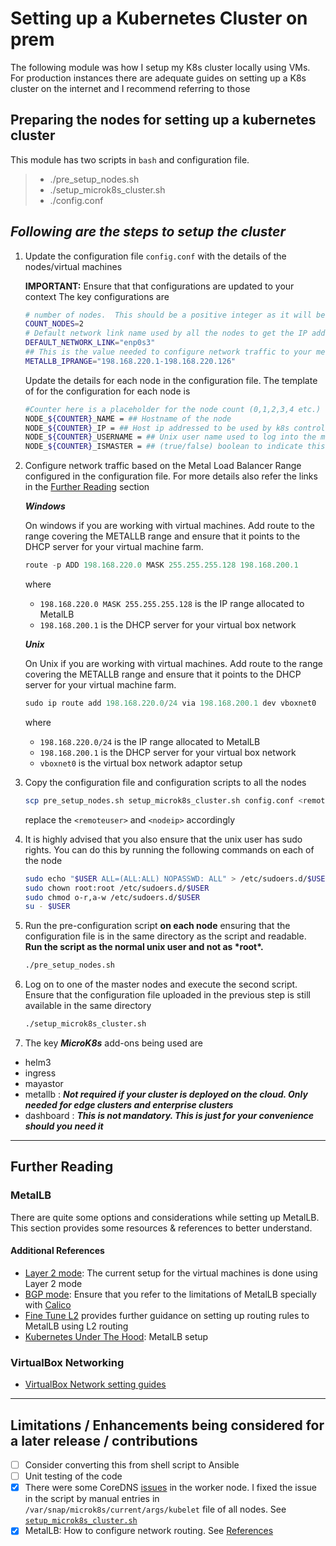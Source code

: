 # Setting up a Kubernetes Cluster on prem

The following module was how I setup my K8s cluster locally using VMs. For production instances there are adequate guides on setting up a K8s cluster on the internet and I recommend referring to those

## Preparing the nodes for setting up a kubernetes cluster

This module has two scripts in `bash` and configuration file.

> - ./pre_setup_nodes.sh
> - ./setup_microk8s_cluster.sh
> - ./config.conf

## **_Following are the steps to setup the cluster_**

1. Update the configuration file `config.conf` with the details of the nodes/virtual machines

   **IMPORTANT:** Ensure that that configurations are updated to your context
   The key configurations are

   ```bash
   # number of nodes.  This should be a positive integer as it will be used in a for loop
   COUNT_NODES=2
   # Default network link name used by all the nodes to get the IP address required by the K8s cluster
   DEFAULT_NETWORK_LINK="enp0s3"
   ## This is the value needed to configure network traffic to your metallb loadbalancer
   METALLB_IPRANGE="198.168.220.1-198.168.220.126"
   ```

   Update the details for each node in the configuration file. The template of for the configuration for each node is

   ```bash
   #Counter here is a placeholder for the node count (0,1,2,3,4 etc.)
   NODE_${COUNTER}_NAME = ## Hostname of the node
   NODE_${COUNTER}_IP = ## Host ip addressed to be used by k8s control plane to communicate
   NODE_${COUNTER}_USERNAME = ## Unix user name used to log into the machine over ssh
   NODE_${COUNTER}_ISMASTER = ## (true/false) boolean to indicate this node is a master node. IMPORTANT to pay attention this is is specified in lower case. If more than one node is marked as master then the k8s will be setup as high availability
   ```

1. Configure network traffic based on the Metal Load Balancer Range configured in the configuration file. For more details also refer the links in the [Further Reading](#further-reading) section

   **_Windows_**

   On windows if you are working with virtual machines. Add route to the range covering the METALLB range and ensure that it points to the DHCP server for your virtual machine farm.

   ```powershell
   route -p ADD 198.168.220.0 MASK 255.255.255.128 198.168.200.1
   ```

   where

   - `198.168.220.0 MASK 255.255.255.128` is the IP range allocated to MetalLB
   - `198.168.200.1` is the DHCP server for your virtual box network

   **_Unix_**

   On Unix if you are working with virtual machines. Add route to the range covering the METALLB range and ensure that it points to the DHCP server for your virtual machine farm.

   ```powershell
   sudo ip route add 198.168.220.0/24 via 198.168.200.1 dev vboxnet0
   ```

   where

   - `198.168.220.0/24` is the IP range allocated to MetalLB
   - `198.168.200.1` is the DHCP server for your virtual box network
   - `vboxnet0` is the virtual box network adaptor setup

1. Copy the configuration file and configuration scripts to all the nodes

   ```bash
   scp pre_setup_nodes.sh setup_microk8s_cluster.sh config.conf <remoteuser>@<nodeip>:.
   ```

   replace the `<remoteuser>` and `<nodeip>` accordingly

1. It is highly advised that you also ensure that the unix user has sudo rights. You can do this by running the following commands on each of the node

   ```bash
   sudo echo "$USER ALL=(ALL:ALL) NOPASSWD: ALL" > /etc/sudoers.d/$USER
   sudo chown root:root /etc/sudoers.d/$USER
   sudo chmod o-r,a-w /etc/sudoers.d/$USER
   su - $USER
   ```

1. Run the pre-configuration script **on each node** ensuring that the configuration file is in the same directory as the script and readable. **Run the script as the normal unix user and not as \***root**\*.**

   ```bash
   ./pre_setup_nodes.sh
   ```

1. Log on to one of the master nodes and execute the second script. Ensure that the configuration file uploaded in the previous step is still available in the same directory

   ```bash
   ./setup_microk8s_cluster.sh
   ```

1. The key **_MicroK8s_** add-ons being used are

- helm3
- ingress
- mayastor
- metallb : **_Not required if your cluster is deployed on the cloud. Only needed for edge clusters and enterprise clusters_**
- dashboard : **_This is not mandatory. This is just for your convenience should you need it_**

---

## **Further Reading**

### MetalLB

There are quite some options and considerations while setting up MetalLB. This section provides some resources & references to better understand.

#### **Additional References**

- [Layer 2 mode](https://metallb.universe.tf/concepts/layer2/): The current setup for the virtual machines is done using Layer 2 mode
- [BGP mode](https://metallb.universe.tf/concepts/bgp/): Ensure that you refer to the limitations of MetalLB specially with [Calico](https://metallb.universe.tf/configuration/calico/)
- [Fine Tune L2](https://metallb.universe.tf/configuration/_advanced_l2_configuration/) provides further guidance on setting up routing rules to MetalLB using L2 routing
- [Kubernetes Under The Hood](https://mvallim.github.io/kubernetes-under-the-hood/documentation/kube-metallb.html): MetalLB setup

### VirtualBox Networking

- [VirtualBox Network setting guides](https://www.nakivo.com/blog/virtualbox-network-setting-guide/)

---

## **Limitations / Enhancements being considered for a later release / contributions**

- [ ] Consider converting this from shell script to Ansible
- [ ] Unit testing of the code
- [x] There were some CoreDNS [issues](https://kubernetes.io/docs/tasks/administer-cluster/dns-debugging-resolution/#known-issues) in the worker node. I fixed the issue in the script by manual entries in `/var/snap/microk8s/current/args/kubelet` file of all nodes. See [`setup_microk8s_cluster.sh`](./setup_microk8s_cluster.sh#L67)
- [x] MetalLB: How to configure network routing. See [References](#metallb)
